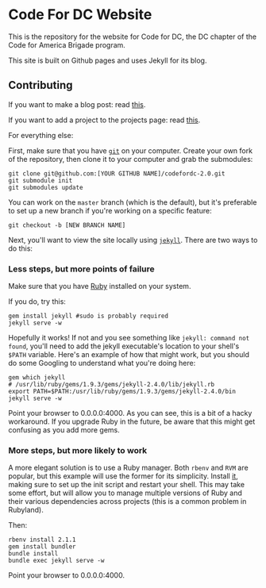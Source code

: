 # Code For DC Website

This is the repository for the website for Code for DC, the DC chapter of the Code for America Brigade program.

This site is built on Github pages and uses Jekyll for its blog.

## Contributing

If you want to make a blog post: read [this](https://github.com/codefordc/guides/blob/master/codefordc-blog/make-a-blog-post.md).

If you want to add a project to the projects page: read [this](https://github.com/codefordc/guides/blob/master/start-a-project.md).

For everything else:

First, make sure that you have [`git`](http://git-scm.com/downloads) on your computer. Create your own fork of the repository, then clone it to your computer and grab the submodules:

    git clone git@github.com:[YOUR GITHUB NAME]/codefordc-2.0.git
    git submodule init
    git submodules update

You can work on the `master` branch (which is the default), but it's preferable to set up a new branch if you're working on a specific feature:

    git checkout -b [NEW BRANCH NAME]

Next, you'll want to view the site locally using [`jekyll`](http://jekyllrb.com/docs/installation/). There are two ways to do this:

### Less steps, but more points of failure

Make sure that you have [Ruby](https://www.ruby-lang.org/en/downloads/) installed on your system.

If you do, try this:

    gem install jekyll #sudo is probably required
    jekyll serve -w

Hopefully it works! If not and you see something like `jekyll: command not found`, you'll need to add the jekyll executable's location to your shell's `$PATH` variable. Here's an example of how that might work, but you should do some Googling to understand what you're doing here:

    gem which jekyll
    # /usr/lib/ruby/gems/1.9.3/gems/jekyll-2.4.0/lib/jekyll.rb
    export PATH=$PATH:/usr/lib/ruby/gems/1.9.3/gems/jekyll-2.4.0/bin
    jekyll serve -w

Point your browser to 0.0.0.0:4000. As you can see, this is a bit of a hacky workaround. If you upgrade Ruby in the future, be aware that this might get confusing as you add more gems.

### More steps, but more likely to work

A more elegant solution is to use a Ruby manager. Both `rbenv` and `RVM` are popular, but this example will use the former for its simplicity. Install [it](https://github.com/sstephenson/rbenv#installation), making sure to set up the init script and restart your shell. This may take some effort, but will allow you to manage multiple versions of Ruby and their various dependencies across projects (this is a common problem in Rubyland).

Then:

    rbenv install 2.1.1
    gem install bundler
    bundle install
    bundle exec jekyll serve -w

Point your browser to 0.0.0.0:4000.
